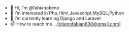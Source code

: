 - 👋 Hi, I’m @fabianotieno
- 👀 I’m interested in Php,Html,Javascript,MySQL,Python 
- 🌱 I’m currently learning Django and Laravel
- 📫 How to reach me ...[otienofabian830@gmail.com]

<!---
fabianotieno/fabianotieno is a ✨ special ✨ repository because its `README.md` (this file) appears on your GitHub profile.
You can click the Preview link to take a look at your changes.
--->
